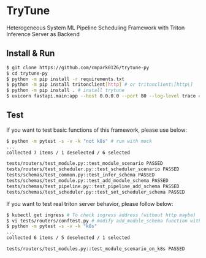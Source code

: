 # TryTune

Heterogeneous System ML Pipeline Scheduling Framework with Triton Inference Server as Backend

## Install & Run
```bash
$ git clone https://github.com/cmpark0126/trytune-py
$ cd trytune-py
$ python -m pip install -r requirements.txt
$ python -m pip install tritonclient[http] # or tritonclient\[http\]
$ python -m pip install . # install trytune
$ uvicorn fastapi.main:app --host 0.0.0.0 --port 80 --log-level trace # --reload if necessary
```

## Test
If you want to test basic functions of this framework, please use below:
```bash
$ python -m pytest -s -v -k "not k8s" # run with mock
...
collected 7 items / 1 deselected / 6 selected

tests/routers/test_module.py::test_module_scenario PASSED
tests/routers/test_scheduler.py::test_scheduler_scenario PASSED
tests/schemas/test_common.py::test_infer_schema PASSED
tests/schemas/test_module.py::test_add_module_schema PASSED
tests/schemas/test_pipeline.py::test_pipeline_add_schema PASSED
tests/schemas/test_scheduler.py::test_set_scheduler_schema PASSED
```

If you want to test real triton server behavior, please follow below:
```bash
$ kubectl get ingress # To check ingress address (without http maybe)
$ vi tests/routers/conftest.py # modify add_module_schema function with appropriate value
$ python -m pytest -s -v -k "k8s"
...
collected 6 items / 5 deselected / 1 selected

tests/routers/test_modules.py::test_module_scenario_on_k8s PASSED
```

